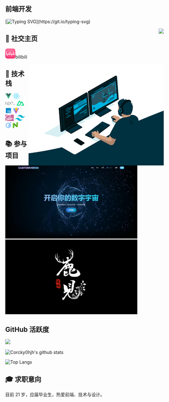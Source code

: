 
## 前端开发

[![Typing SVG](https://readme-typing-svg.demolab.com?font=%E2%80%8CBarlow&weight=900&size=42&pause=1500&color=2EB8F7&vCenter=true&width=880&height=120&lines=I+am+Corcky%2C+a+visual+front-end+developer.;22+now%2C+come+and+get+to+know+me.;Glad+to+progress+together+with+you!)](https://git.io/typing-svg)

<img align="right" src="https://count.getloli.com/get/@:Corcky0hjh?theme=rule34">


## 📱 社交主页

<a href="https://space.bilibili.com/393842136"><code><img height="32" width="32" src="./img/bilibili.png" /></code></a>bilibili

<img align="right" alt="GIF" src="./img/code.gif" width="430" />

## 💼 技术栈

<a href="https://v3.cn.vuejs.org"><code><img height="20" src="./img/vue.png" /></code></a>
<a href="https://reactjs.org"><code><img height="20" src="./img/react.svg" /></code></a>
<a href="https://nextjs.org/"><code><img height="20" src="./img/next.png" /></code></a>
<a href="https://nuxtjs.org.cn/"><code><img height="20" src="./img/nuxt.jpg" /></code></a>
<a href="https://www.tslang.cn/index.html"><code><img height="20" src="./img/typescript.png" /></code></a>
<a href="https://cn.vitejs.dev"><code><img height="20" src="./img/vite.png" /></code></a>
<a href="https://sass-lang.com"><code><img height="20" src="./img/sass.png" /></code></a>
<a href="https://tailwindcss.com"><code><img height="20" src="./img/tailwindcss.png" /></code></a>
<a href="https://element-plus.org"><code><img height="20" src="./img/element plus.svg" /></code></a>
<a href="https://www.naiveui.com/"><code><img height="20" src="./img/naivelogo.svg" /></code></a>

## 📚 参与项目

<a href="https://www.bilibili.com/video/BV1tdVhzpEXw/?spm_id_from=333.1387.homepage.video_card.click" width="100%" height="100%" controls="controls">
<img style="text-align:right" alt="" src="./img/毕设.jpg" width="420" />
</a>

<a href="https://www.bilibili.com/video/BV1tdVhzpEXw/?spm_id_from=333.1387.homepage.video_card.click" width="100%" height="100%" controls="controls">
<img style="text-align:right" alt="" src="./img/鹿见.png" width="420" />
</a>

## GitHub 活跃度

[![](https://activity-graph.herokuapp.com/graph?username=Corcky0hjh&theme=dracula)](https://github.com/ashutosh00710/github-readme-activity-graph)

![Corcky0hjh's github stats](https://github-readme-stats.vercel.app/api?username=Corcky0hjh&show_icons=true&theme=vue)

![Top Langs](https://github-readme-stats.vercel.app/api/top-langs/?username=Corcky0hjh&langs_count=6)

## 🎓 求职意向

目前 21 岁，应届毕业生，热爱前端、技术与设计。